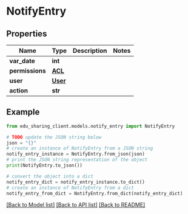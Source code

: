 # NotifyEntry


## Properties

Name | Type | Description | Notes
------------ | ------------- | ------------- | -------------
**var_date** | **int** |  | 
**permissions** | [**ACL**](ACL.md) |  | 
**user** | [**User**](User.md) |  | 
**action** | **str** |  | 

## Example

```python
from edu_sharing_client.models.notify_entry import NotifyEntry

# TODO update the JSON string below
json = "{}"
# create an instance of NotifyEntry from a JSON string
notify_entry_instance = NotifyEntry.from_json(json)
# print the JSON string representation of the object
print(NotifyEntry.to_json())

# convert the object into a dict
notify_entry_dict = notify_entry_instance.to_dict()
# create an instance of NotifyEntry from a dict
notify_entry_from_dict = NotifyEntry.from_dict(notify_entry_dict)
```
[[Back to Model list]](../README.md#documentation-for-models) [[Back to API list]](../README.md#documentation-for-api-endpoints) [[Back to README]](../README.md)


